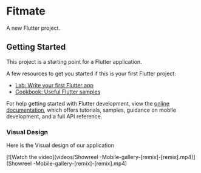 # Fitmate

A new Flutter project.

## Getting Started

This project is a starting point for a Flutter application.

A few resources to get you started if this is your first Flutter project:

- [Lab: Write your first Flutter app](https://docs.flutter.dev/get-started/codelab)
- [Cookbook: Useful Flutter samples](https://docs.flutter.dev/cookbook)

For help getting started with Flutter development, view the [online documentation](https://docs.flutter.dev/), which offers tutorials, samples, guidance on mobile development, and a full API reference.

### Visual Design

Here is the Visual design of our application

[![Watch the video](videos/Showreel -Mobile-gallery-[remix]-[remix].mp4)](Showreel -Mobile-gallery-[remix]-[remix].mp4)





